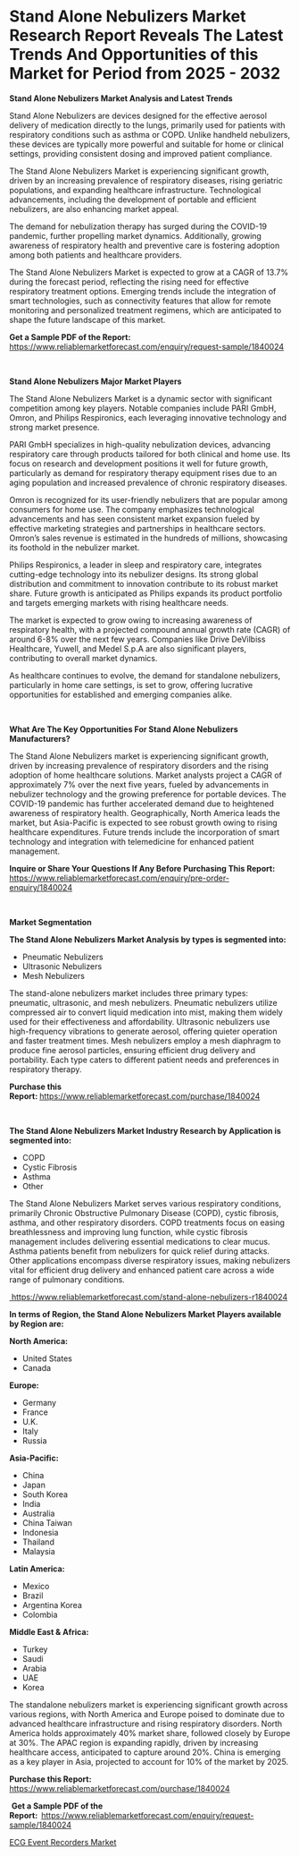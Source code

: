 <p><h1>Stand Alone Nebulizers Market Research Report Reveals The Latest Trends And Opportunities of this Market for Period from 2025 - 2032</h1></p><p><strong>Stand Alone Nebulizers Market Analysis and Latest Trends</strong></p>
<p><p>Stand Alone Nebulizers are devices designed for the effective aerosol delivery of medication directly to the lungs, primarily used for patients with respiratory conditions such as asthma or COPD. Unlike handheld nebulizers, these devices are typically more powerful and suitable for home or clinical settings, providing consistent dosing and improved patient compliance.</p><p>The Stand Alone Nebulizers Market is experiencing significant growth, driven by an increasing prevalence of respiratory diseases, rising geriatric populations, and expanding healthcare infrastructure. Technological advancements, including the development of portable and efficient nebulizers, are also enhancing market appeal. </p><p>The demand for nebulization therapy has surged during the COVID-19 pandemic, further propelling market dynamics. Additionally, growing awareness of respiratory health and preventive care is fostering adoption among both patients and healthcare providers. </p><p>The Stand Alone Nebulizers Market is expected to grow at a CAGR of 13.7% during the forecast period, reflecting the rising need for effective respiratory treatment options. Emerging trends include the integration of smart technologies, such as connectivity features that allow for remote monitoring and personalized treatment regimens, which are anticipated to shape the future landscape of this market.</p></p>
<p><strong>Get a Sample PDF of the Report:&nbsp;</strong> <a href="https://www.reliablemarketforecast.com/enquiry/request-sample/1840024?utm_campaign=3133&utm_medium=2&utm_source=Github&utm_content=ia&utm_term=05032025&utm_id=stand-alone-nebulizers">https://www.reliablemarketforecast.com/enquiry/request-sample/1840024</a></p>
<p>&nbsp;</p>
<p><strong>Stand Alone Nebulizers Major Market Players</strong></p>
<p><p>The Stand Alone Nebulizers Market is a dynamic sector with significant competition among key players. Notable companies include PARI GmbH, Omron, and Philips Respironics, each leveraging innovative technology and strong market presence.</p><p>PARI GmbH specializes in high-quality nebulization devices, advancing respiratory care through products tailored for both clinical and home use. Its focus on research and development positions it well for future growth, particularly as demand for respiratory therapy equipment rises due to an aging population and increased prevalence of chronic respiratory diseases.</p><p>Omron is recognized for its user-friendly nebulizers that are popular among consumers for home use. The company emphasizes technological advancements and has seen consistent market expansion fueled by effective marketing strategies and partnerships in healthcare sectors. Omron’s sales revenue is estimated in the hundreds of millions, showcasing its foothold in the nebulizer market.</p><p>Philips Respironics, a leader in sleep and respiratory care, integrates cutting-edge technology into its nebulizer designs. Its strong global distribution and commitment to innovation contribute to its robust market share. Future growth is anticipated as Philips expands its product portfolio and targets emerging markets with rising healthcare needs.</p><p>The market is expected to grow owing to increasing awareness of respiratory health, with a projected compound annual growth rate (CAGR) of around 6-8% over the next few years. Companies like Drive DeVilbiss Healthcare, Yuwell, and Medel S.p.A are also significant players, contributing to overall market dynamics.</p><p>As healthcare continues to evolve, the demand for standalone nebulizers, particularly in home care settings, is set to grow, offering lucrative opportunities for established and emerging companies alike.</p></p>
<p>&nbsp;</p>
<p><strong>What Are The Key Opportunities For Stand Alone Nebulizers Manufacturers?</strong></p>
<p><p>The Stand Alone Nebulizers market is experiencing significant growth, driven by increasing prevalence of respiratory disorders and the rising adoption of home healthcare solutions. Market analysts project a CAGR of approximately 7% over the next five years, fueled by advancements in nebulizer technology and the growing preference for portable devices. The COVID-19 pandemic has further accelerated demand due to heightened awareness of respiratory health. Geographically, North America leads the market, but Asia-Pacific is expected to see robust growth owing to rising healthcare expenditures. Future trends include the incorporation of smart technology and integration with telemedicine for enhanced patient management.</p></p>
<p><strong>Inquire or Share Your Questions If Any Before Purchasing This Report:</strong> <a href="https://www.reliablemarketforecast.com/enquiry/pre-order-enquiry/1840024?utm_campaign=3133&utm_medium=2&utm_source=Github&utm_content=ia&utm_term=05032025&utm_id=stand-alone-nebulizers">https://www.reliablemarketforecast.com/enquiry/pre-order-enquiry/1840024</a></p>
<p>&nbsp;</p>
<p><strong>Market Segmentation</strong></p>
<p><strong>The Stand Alone Nebulizers Market Analysis by types is segmented into:</strong></p>
<p><ul><li>Pneumatic Nebulizers</li><li>Ultrasonic Nebulizers</li><li>Mesh Nebulizers</li></ul></p>
<p><p>The stand-alone nebulizers market includes three primary types: pneumatic, ultrasonic, and mesh nebulizers. Pneumatic nebulizers utilize compressed air to convert liquid medication into mist, making them widely used for their effectiveness and affordability. Ultrasonic nebulizers use high-frequency vibrations to generate aerosol, offering quieter operation and faster treatment times. Mesh nebulizers employ a mesh diaphragm to produce fine aerosol particles, ensuring efficient drug delivery and portability. Each type caters to different patient needs and preferences in respiratory therapy.</p></p>
<p><strong>Purchase this Report:&nbsp;</strong><a href="https://www.reliablemarketforecast.com/purchase/1840024?utm_campaign=3133&utm_medium=2&utm_source=Github&utm_content=ia&utm_term=05032025&utm_id=stand-alone-nebulizers">https://www.reliablemarketforecast.com/purchase/1840024</a></p>
<p>&nbsp;</p>
<p><strong>The Stand Alone Nebulizers Market Industry Research by Application is segmented into:</strong></p>
<p><ul><li>COPD</li><li>Cystic Fibrosis</li><li>Asthma</li><li>Other</li></ul></p>
<p><p>The Stand Alone Nebulizers Market serves various respiratory conditions, primarily Chronic Obstructive Pulmonary Disease (COPD), cystic fibrosis, asthma, and other respiratory disorders. COPD treatments focus on easing breathlessness and improving lung function, while cystic fibrosis management includes delivering essential medications to clear mucus. Asthma patients benefit from nebulizers for quick relief during attacks. Other applications encompass diverse respiratory issues, making nebulizers vital for efficient drug delivery and enhanced patient care across a wide range of pulmonary conditions.</p></p>
<p><a href="https://www.reliablemarketforecast.com/stand-alone-nebulizers-r1840024?utm_campaign=3133&utm_medium=2&utm_source=Github&utm_content=ia&utm_term=05032025&utm_id=stand-alone-nebulizers">&nbsp;https://www.reliablemarketforecast.com/stand-alone-nebulizers-r1840024</a></p>
<p><strong>In terms of Region, the Stand Alone Nebulizers Market Players available by Region are:</strong></p>
<p>
    <p> <strong> North America: </strong>
        <ul>
            <li>United States</li>
            <li>Canada</li>
        </ul>
        </p> 
    <p> <strong> Europe: </strong>
        <ul>
            <li>Germany</li>
            <li>France</li>
            <li>U.K.</li>
            <li>Italy</li>
            <li>Russia</li>
        </ul>
        </p> 
    <p> <strong> Asia-Pacific: </strong>
        <ul>
            <li>China</li>
            <li>Japan</li>
            <li>South Korea</li>
            <li>India</li>
            <li>Australia</li>
            <li>China Taiwan</li>
            <li>Indonesia</li>
            <li>Thailand</li>
            <li>Malaysia</li>
        </ul>
        </p> 
    <p> <strong> Latin America: </strong>
        <ul>
            <li>Mexico</li>
            <li>Brazil</li>
            <li>Argentina Korea</li>
            <li>Colombia</li>
        </ul>
        </p> 
    <p> <strong> Middle East & Africa: </strong>
        <ul>
            <li>Turkey</li>
            <li>Saudi</li>
            <li>Arabia</li>
            <li>UAE</li>
            <li>Korea</li>
        </ul>
    </p>
    </p>
<p><p>The standalone nebulizers market is experiencing significant growth across various regions, with North America and Europe poised to dominate due to advanced healthcare infrastructure and rising respiratory disorders. North America holds approximately 40% market share, followed closely by Europe at 30%. The APAC region is expanding rapidly, driven by increasing healthcare access, anticipated to capture around 20%. China is emerging as a key player in Asia, projected to account for 10% of the market by 2025.</p></p>
<p><strong>Purchase this Report: </strong><a href="https://www.reliablemarketforecast.com/purchase/1840024?utm_campaign=3133&utm_medium=2&utm_source=Github&utm_content=ia&utm_term=05032025&utm_id=stand-alone-nebulizers">https://www.reliablemarketforecast.com/purchase/1840024</a></p>
<p>&nbsp;<strong>Get a Sample PDF of the Report:&nbsp;&nbsp;</strong><a href="https://www.reliablemarketforecast.com/enquiry/request-sample/1840024?utm_campaign=3133&utm_medium=2&utm_source=Github&utm_content=ia&utm_term=05032025&utm_id=stand-alone-nebulizers">https://www.reliablemarketforecast.com/enquiry/request-sample/1840024</a></p>
<p><strong></strong></p>
<p><p><a href="https://github.com/usraceby/Market-Research-Report-List-1/blob/main/ecg-event-recorders-market.md?utm_campaign=3133&utm_medium=2&utm_source=Github&utm_content=ia&utm_term=05032025&utm_id=stand-alone-nebulizers">ECG Event Recorders Market</a></p></p>